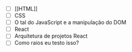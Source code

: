 - [ ] [[HTML]]
- [ ] CSS
- [ ] O tal do JavaScript e a manipulação do DOM
- [ ] React
- [ ] Arquitetura de projetos React
- [ ] Como raios eu testo isso?